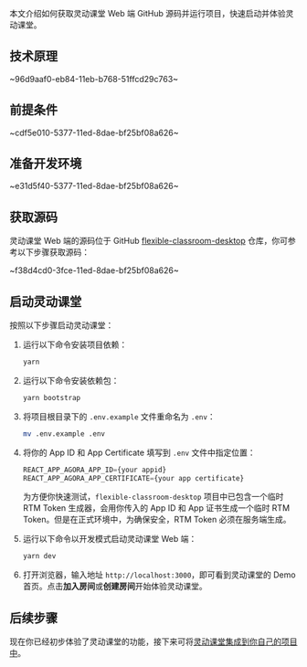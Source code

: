 本文介绍如何获取灵动课堂 Web 端 GitHub 源码并运行项目，快速启动并体验灵动课堂。

## 技术原理

~96d9aaf0-eb84-11eb-b768-51ffcd29c763~

<a name="prerequisites"></a>

## 前提条件

~cdf5e010-5377-11ed-8dae-bf25bf08a626~

<a name="dev-env"></a>

## 准备开发环境

~e31d5f40-5377-11ed-8dae-bf25bf08a626~
## 获取源码

灵动课堂 Web 端的源码位于 GitHub [flexible-classroom-desktop](https://github.com/AgoraIO-Community/flexible-classroom-desktop) 仓库，你可参考以下步骤获取源码：

~f38d4cd0-3fce-11ed-8dae-bf25bf08a626~

## 启动灵动课堂

按照以下步骤启动灵动课堂：

1. 运行以下命令安装项目依赖：

    ```bash
    yarn
    ```

2. 运行以下命令安装依赖包：

    ```bash
    yarn bootstrap
    ```

3. 将项目根目录下的 `.env.example` 文件重命名为 `.env`：

    ```bash
    mv .env.example .env
    ```

4. 将你的 App ID 和 App Certificate 填写到 `.env` 文件中指定位置：

    ```typescript
    REACT_APP_AGORA_APP_ID={your appid}
    REACT_APP_AGORA_APP_CERTIFICATE={your app certificate}
    ```

    为方便你快速测试，`flexible-classroom-desktop` 项目中已包含一个临时 RTM Token 生成器，会用你传入的 App ID 和 App 证书生成一个临时 RTM Token。但是在正式环境中，为确保安全，RTM Token 必须在服务端生成。

5. 运行以下命令以开发模式启动灵动课堂 Web 端：

    ```bash
    yarn dev
    ```

6. 打开浏览器，输入地址 `http://localhost:3000`，即可看到灵动课堂的 Demo 首页。点击**加入房间**或**创建房间**开始体验灵动课堂。

## 后续步骤

现在你已经初步体验了灵动课堂的功能，接下来可将[灵动课堂集成到你自己的项目中](/cn/agora-class/agora_class_integrate_web?platform=Web)。
